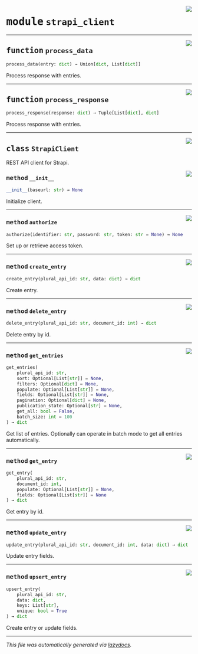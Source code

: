 <!-- markdownlint-disable -->

<a href="../strapi_client/strapi_client.py#L0"><img align="right" style="float:right;" src="https://img.shields.io/badge/-source-cccccc?style=flat-square"></a>

# <kbd>module</kbd> `strapi_client`





---

<a href="../strapi_client/strapi_client.py#L213"><img align="right" style="float:right;" src="https://img.shields.io/badge/-source-cccccc?style=flat-square"></a>

## <kbd>function</kbd> `process_data`

```python
process_data(entry: dict) → Union[dict, List[dict]]
```

Process response with entries. 


---

<a href="../strapi_client/strapi_client.py#L224"><img align="right" style="float:right;" src="https://img.shields.io/badge/-source-cccccc?style=flat-square"></a>

## <kbd>function</kbd> `process_response`

```python
process_response(response: dict) → Tuple[List[dict], dict]
```

Process response with entries. 


---

<a href="../strapi_client/strapi_client.py#L5"><img align="right" style="float:right;" src="https://img.shields.io/badge/-source-cccccc?style=flat-square"></a>

## <kbd>class</kbd> `StrapiClient`
REST API client for Strapi. 

<a href="../strapi_client/strapi_client.py#L11"><img align="right" style="float:right;" src="https://img.shields.io/badge/-source-cccccc?style=flat-square"></a>

### <kbd>method</kbd> `__init__`

```python
__init__(baseurl: str) → None
```

Initialize client. 




---

<a href="../strapi_client/strapi_client.py#L17"><img align="right" style="float:right;" src="https://img.shields.io/badge/-source-cccccc?style=flat-square"></a>

### <kbd>method</kbd> `authorize`

```python
authorize(identifier: str, password: str, token: str = None) → None
```

Set up or retrieve access token. 

---

<a href="../strapi_client/strapi_client.py#L110"><img align="right" style="float:right;" src="https://img.shields.io/badge/-source-cccccc?style=flat-square"></a>

### <kbd>method</kbd> `create_entry`

```python
create_entry(plural_api_id: str, data: dict) → dict
```

Create entry. 

---

<a href="../strapi_client/strapi_client.py#L143"><img align="right" style="float:right;" src="https://img.shields.io/badge/-source-cccccc?style=flat-square"></a>

### <kbd>method</kbd> `delete_entry`

```python
delete_entry(plural_api_id: str, document_id: int) → dict
```

Delete entry by id. 

---

<a href="../strapi_client/strapi_client.py#L56"><img align="right" style="float:right;" src="https://img.shields.io/badge/-source-cccccc?style=flat-square"></a>

### <kbd>method</kbd> `get_entries`

```python
get_entries(
    plural_api_id: str,
    sort: Optional[List[str]] = None,
    filters: Optional[dict] = None,
    populate: Optional[List[str]] = None,
    fields: Optional[List[str]] = None,
    pagination: Optional[dict] = None,
    publication_state: Optional[str] = None,
    get_all: bool = False,
    batch_size: int = 100
) → dict
```

Get list of entries. Optionally can operate in batch mode to get all entries automatically. 

---

<a href="../strapi_client/strapi_client.py#L35"><img align="right" style="float:right;" src="https://img.shields.io/badge/-source-cccccc?style=flat-square"></a>

### <kbd>method</kbd> `get_entry`

```python
get_entry(
    plural_api_id: str,
    document_id: int,
    populate: Optional[List[str]] = None,
    fields: Optional[List[str]] = None
) → dict
```

Get entry by id. 

---

<a href="../strapi_client/strapi_client.py#L126"><img align="right" style="float:right;" src="https://img.shields.io/badge/-source-cccccc?style=flat-square"></a>

### <kbd>method</kbd> `update_entry`

```python
update_entry(plural_api_id: str, document_id: int, data: dict) → dict
```

Update entry fields. 

---

<a href="../strapi_client/strapi_client.py#L156"><img align="right" style="float:right;" src="https://img.shields.io/badge/-source-cccccc?style=flat-square"></a>

### <kbd>method</kbd> `upsert_entry`

```python
upsert_entry(
    plural_api_id: str,
    data: dict,
    keys: List[str],
    unique: bool = True
) → dict
```

Create entry or update fields. 




---

_This file was automatically generated via [lazydocs](https://github.com/ml-tooling/lazydocs)._
